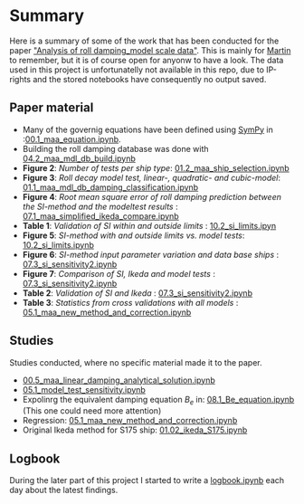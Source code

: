 # Summary
Here is a summary of some of the work that has been conducted for the paper [ "Analysis of roll damping_model scale data"](https://github.com/martinlarsalbert/A-semi-empirical-method-for-predicting-roll-damping-based-on-machine-learning). This is mainly for [Martin](https://martinlarsalbert.github.io/blog/about/) to remember, but it is of course open for anyonw to have a look. The data used in this project is unfortunatelly not available in this repo, due to IP-rights and the stored notebooks have consequently no output saved.


## Paper material
* Many of the governig equations have been defined using [SymPy](https://www.sympy.org/) in :[00.1_maa_equation.ipynb](rolldecay/02_roll_damping_DB/00.1_maa_equation.ipynb).
* Building the roll damping database was done with [04.2_maa_mdl_db_build.ipynb](rolldecay/02_roll_damping_DB/04.2_maa_mdl_db_build.ipynb)
* **Figure 2**: *Number of tests per ship type*: [01.2_maa_ship_selection.ipynb](05_new_method/01.2_maa_ship_selection.ipynb)
* **Figure 3**: *Roll decay model test, linear-, quadratic- and cubic-model*: [01.1_maa_mdl_db_damping_classification.ipynb](03_roll_damping_classification/01.1_maa_mdl_db_damping_classification.ipynb)
* **Figure 4**: *Root mean square error of roll damping prediction between the SI-method and the modeltest results* : [07.1_maa_simplified_ikeda_compare.ipynb](04_simplified_ikeda/07.1_maa_simplified_ikeda_compare.ipynb)
* **Table 1**: *Validation of SI within and outside limits* : [10.2_si_limits.ipyn](04_simplified_ikeda/10.2_si_limits.ipynb)
* **Figure 5**: *SI-method with and outside limits vs. model tests*: [10.2_si_limits.ipynb](04_simplified_ikeda/10.2_si_limits.ipynb)
* **Figure 6**: *SI-method input parameter variation and data base ships* : [07.3_si_sensitivity2.ipynb](04_simplified_ikeda/07.3_si_sensitivity2.ipynb)
* **Figure 7**: *Comparison of SI, Ikeda and model tests* : [07.3_si_sensitivity2.ipynb](04_simplified_ikeda/07.3_si_sensitivity2.ipynb)
* **Table 2**: *Validation of SI and Ikeda* : [07.3_si_sensitivity2.ipynb](04_simplified_ikeda/07.3_si_sensitivity2.ipynb)
* **Table 3**: *Statistics from cross validations with all models* : [05.1_maa_new_method_and_correction.ipynb](05.1_maa_new_method_and_correction.ipynb)

## Studies
Studies conducted, where no specific material made it to the paper.
* [00.5_maa_linear_damping_analytical_solution.ipynb](02_roll_damping_DB/00.5_maa_linear_damping_analytical_solution.ipynb)
* [05.1_model_test_sensitivity.ipynb](02_roll_damping_DB/05.1_model_test_sensitivity.ipynb)
* Expolinrg the equivalent damping equation $B_e$ in: [08.1_Be_equation.ipynb](04_simplified_ikeda/08.1_Be_equation.ipynb) (This one could need more attention)
* Regression: [05.1_maa_new_method_and_correction.ipynb](05_new_method/05.1_maa_new_method_and_correction.ipynb)
* Original Ikeda method for S175 ship: [01.02_ikeda_S175.ipynb](rolldecay/06_ikeda/01.02_ikeda_S175.ipynb)


## Logbook
During the later part of this project I started to write a [logbook.ipynb](notebooks/rolldecay/logbook.ipynb) each day about the latest findings.
